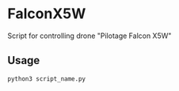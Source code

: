 # FalconX5W

Script for controlling drone "Pilotage Falcon X5W"

## Usage

```python
python3 script_name.py
```
